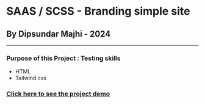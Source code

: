 # SAAS / SCSS - Branding simple site

## By Dipsundar Majhi - 2024

---

### Purpose of this Project : Testing skills

- HTML
- Tailwind css

### [Click here to see the project demo](https://dipsundar.github.io/Tailwind-css-project-01---Branding-site/)
